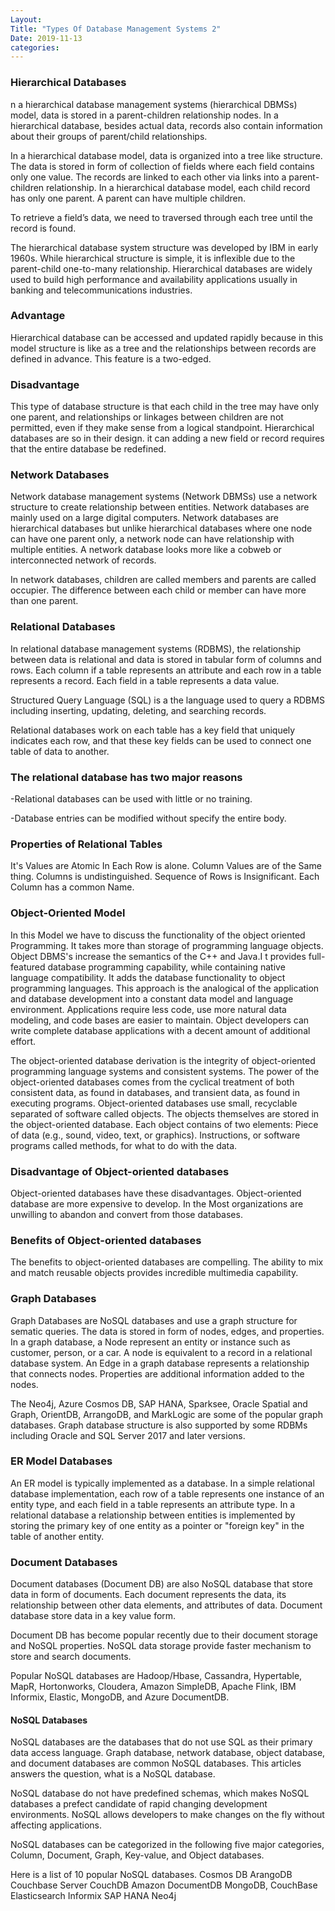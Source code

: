 ```yaml
---
Layout:
Title: "Types Of Database Management Systems 2"
Date: 2019-11-13
categories:
---
```


### Hierarchical Databases
n a hierarchical database management systems (hierarchical DBMSs) model, data is stored in a parent-children relationship nodes. In a hierarchical database, besides actual data, records also contain information about their groups of parent/child relationships.

In a hierarchical database model, data is organized into a tree like structure. The data is stored in form of collection of fields where each field contains only one value. The records are linked to each other via links into a parent-children relationship. In a hierarchical database model, each child record has only one parent. A parent can have multiple children.

To retrieve a field’s data, we need to traversed through each tree until the record is found.

The hierarchical database system structure was developed by IBM in early 1960s. While hierarchical structure is simple, it is inflexible due to the parent-child one-to-many relationship. Hierarchical databases are widely used to build high performance and availability applications usually in banking and telecommunications industries.

### Advantage 
Hierarchical database can be accessed and updated rapidly because in this model structure is like as a tree and the relationships between records are defined in advance. This feature is a two-edged.

### Disadvantage
This type of database structure is that each child in the tree may have only one parent, and relationships or linkages between children are not permitted, even if they make sense from a logical standpoint. Hierarchical databases are so in their design. it can adding a new field or record requires that the entire database be redefined. 

### Network Databases
Network database management systems (Network DBMSs) use a network structure to create relationship between entities. Network databases are mainly used on a large digital computers. Network databases are hierarchical databases but unlike hierarchical databases where one node can have one parent only, a network node can have relationship with multiple entities. A network database looks more like a cobweb or interconnected network of records.

In network databases, children are called members and parents are called occupier. The difference between each child or member can have more than one parent.

### Relational Databases
In relational database management systems (RDBMS), the relationship between data is relational and data is stored in tabular form of columns and rows. Each column if a table represents an attribute and each row in a table represents a record. Each field in a table represents a data value.

Structured Query Language (SQL) is a the language used to query a RDBMS including inserting, updating, deleting, and searching records. 

Relational databases work on each table has a key field that uniquely indicates each row, and that these key fields can be used to connect one table of data to another.

### The relational database has two major reasons
-Relational databases can be used with little or no training.

-Database entries can be modified without specify the entire body.

### Properties of Relational Tables
It's Values are Atomic
In Each Row is alone.
Column Values are of the Same thing.
Columns is undistinguished.
Sequence of Rows is Insignificant.
Each Column has a common Name.

### Object-Oriented Model
In this Model we have to discuss the functionality of the object oriented Programming. It takes more than storage of programming language objects. Object DBMS's increase the semantics of the C++ and Java.I t provides full-featured database programming capability, while containing native language compatibility. It adds the database functionality to object programming languages. This approach is the analogical of the application and database development into a constant data model and language environment. Applications require less code, use more natural data modeling, and code bases are easier to maintain. Object developers can write complete database applications with a decent amount of additional effort.

The object-oriented database derivation is the integrity of object-oriented programming language systems and consistent systems. The power of the object-oriented databases comes from the cyclical treatment of both consistent data, as found in databases, and transient data, as found in executing programs.
Object-oriented databases use small, recyclable separated of software called objects. The objects themselves are stored in the object-oriented database. Each object contains of two elements:
Piece of data (e.g., sound, video, text, or graphics).
Instructions, or software programs called methods, for what to do with the data.

### Disadvantage of Object-oriented databases

Object-oriented databases have these disadvantages.
Object-oriented database are more expensive to develop.
In the Most organizations are unwilling to abandon and convert from those databases.

### Benefits of Object-oriented databases
The benefits to object-oriented databases are compelling. The ability to mix and match reusable objects provides incredible multimedia capability.

 ### Graph Databases
 Graph Databases are NoSQL databases and use a graph structure for sematic queries. The data is stored in form of nodes, edges, and properties. In a graph database, a Node represent an entity or instance such as customer, person, or a car. A node is equivalent to a record in a relational database system. An Edge in a graph database represents a relationship that connects nodes. Properties are additional information added to the nodes.

The Neo4j, Azure Cosmos DB, SAP HANA, Sparksee, Oracle Spatial and Graph, OrientDB, ArrangoDB, and MarkLogic are some of the popular graph databases. Graph database structure is also supported by some RDBMs including Oracle and SQL Server 2017 and later versions. 

### ER Model Databases
An ER model is typically implemented as a database. In a simple relational database implementation, each row of a table represents one instance of an entity type, and each field in a table represents an attribute type. In a relational database a relationship between entities is implemented by storing the primary key of one entity as a pointer or "foreign key" in the table of another entity.

### Document Databases 
Document databases (Document DB) are also NoSQL database that store data in form of documents. Each document represents the data, its relationship between other data elements, and attributes of data. Document database store data in a key value form.

Document DB has become popular recently due to their document storage and NoSQL properties. NoSQL data storage provide faster mechanism to store and search documents.

Popular NoSQL databases are Hadoop/Hbase, Cassandra, Hypertable, MapR, Hortonworks, Cloudera, Amazon SimpleDB, Apache Flink, IBM Informix, Elastic, MongoDB, and Azure DocumentDB.

#### NoSQL Databases
NoSQL databases are the databases that do not use SQL as their primary data access language. Graph database, network database, object database, and document databases are common NoSQL databases. This articles answers the question, what is a NoSQL database.

NoSQL database do not have predefined schemas, which makes NoSQL databases a prefect candidate of rapid changing development environments. NoSQL allows developers to make changes on the fly without affecting applications.
 
NoSQL databases can be categorized in the following five major categories, Column, Document, Graph, Key-value, and Object databases.
 
Here is a list of 10 popular NoSQL databases.
Cosmos DB
ArangoDB
Couchbase Server
CouchDB
Amazon DocumentDB
MongoDB, CouchBase
Elasticsearch
Informix
SAP HANA
Neo4j